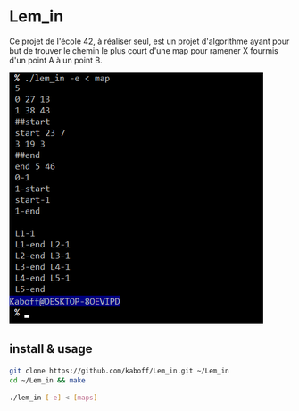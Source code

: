 # Lem_in

Ce projet de l'école 42, à réaliser seul, est un projet d'algorithme ayant pour but de trouver le chemin le plus court d'une map pour ramener X fourmis d'un point A à un point B.

![alt text](header.png)

## install & usage

~~~sh
git clone https://github.com/kaboff/Lem_in.git ~/Lem_in
cd ~/Lem_in && make
~~~

~~~sh
./lem_in [-e] < [maps]
~~~
